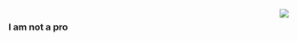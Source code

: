 <img align="right" src="https://github-readme-stats.vercel.app/api?username=baicaitomato&include_all_commits&count_private=true&text_color=725C42&show_icons=true&hide_title=true&title_color=FFB7C5&icon_color=FFB7C5" />

### I am not a pro
